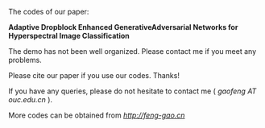 The codes of our paper:

**Adaptive Dropblock Enhanced GenerativeAdversarial Networks for Hyperspectral Image Classification**

The demo has not been well organized. Please contact me if you meet any problems.

Please cite our paper if you use our codes. Thanks!

If you have any queries, please do not hesitate to contact me ( *gaofeng AT ouc.edu.cn* ).

More codes can be obtained from *http://feng-gao.cn*
